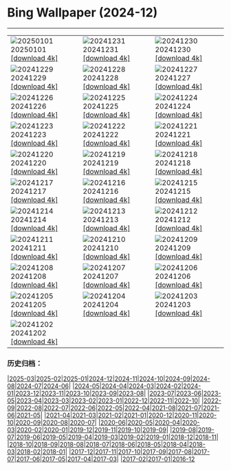 # Bing Wallpaper (2024-12)
**************

<table><tr><td><img class="wallpaper" src="https://www.bing.com/th?id=OHR.PolarBearSwim_FR-FR0276887378_1920x1080.jpg" alt="20250101"> 20250101 <a class="wallpaper_link" href="https://www.bing.com/th?id=OHR.PolarBearSwim_FR-FR0276887378_UHD.jpg">[download 4k]</a></td><td><img class="wallpaper" src="https://www.bing.com/th?id=OHR.ParisNewYearEve_FR-FR3084713180_1920x1080.jpg" alt="20241231"> 20241231 <a class="wallpaper_link" href="https://www.bing.com/th?id=OHR.ParisNewYearEve_FR-FR3084713180_UHD.jpg">[download 4k]</a></td><td><img class="wallpaper" src="https://www.bing.com/th?id=OHR.MountFieldNP_FR-FR0048358623_1920x1080.jpg" alt="20241230"> 20241230 <a class="wallpaper_link" href="https://www.bing.com/th?id=OHR.MountFieldNP_FR-FR0048358623_UHD.jpg">[download 4k]</a></td></tr><tr><td><img class="wallpaper" src="https://www.bing.com/th?id=OHR.BorobudurBells_FR-FR9771454901_1920x1080.jpg" alt="20241229"> 20241229 <a class="wallpaper_link" href="https://www.bing.com/th?id=OHR.BorobudurBells_FR-FR9771454901_UHD.jpg">[download 4k]</a></td><td><img class="wallpaper" src="https://www.bing.com/th?id=OHR.CoralTurtle_FR-FR9548465819_1920x1080.jpg" alt="20241228"> 20241228 <a class="wallpaper_link" href="https://www.bing.com/th?id=OHR.CoralTurtle_FR-FR9548465819_UHD.jpg">[download 4k]</a></td><td><img class="wallpaper" src="https://www.bing.com/th?id=OHR.LakeBledSnow_FR-FR5167708906_1920x1080.jpg" alt="20241227"> 20241227 <a class="wallpaper_link" href="https://www.bing.com/th?id=OHR.LakeBledSnow_FR-FR5167708906_UHD.jpg">[download 4k]</a></td></tr><tr><td><img class="wallpaper" src="https://www.bing.com/th?id=OHR.PointeDiable_FR-FR3649413809_1920x1080.jpg" alt="20241226"> 20241226 <a class="wallpaper_link" href="https://www.bing.com/th?id=OHR.PointeDiable_FR-FR3649413809_UHD.jpg">[download 4k]</a></td><td><img class="wallpaper" src="https://www.bing.com/th?id=OHR.ReindeerTrio_FR-FR3852495223_1920x1080.jpg" alt="20241225"> 20241225 <a class="wallpaper_link" href="https://www.bing.com/th?id=OHR.ReindeerTrio_FR-FR3852495223_UHD.jpg">[download 4k]</a></td><td><img class="wallpaper" src="https://www.bing.com/th?id=OHR.SantaSnowglobe_FR-FR4108706539_1920x1080.jpg" alt="20241224"> 20241224 <a class="wallpaper_link" href="https://www.bing.com/th?id=OHR.SantaSnowglobe_FR-FR4108706539_UHD.jpg">[download 4k]</a></td></tr><tr><td><img class="wallpaper" src="https://www.bing.com/th?id=OHR.FestivusCranes_FR-FR4485267796_1920x1080.jpg" alt="20241223"> 20241223 <a class="wallpaper_link" href="https://www.bing.com/th?id=OHR.FestivusCranes_FR-FR4485267796_UHD.jpg">[download 4k]</a></td><td><img class="wallpaper" src="https://www.bing.com/th?id=OHR.CrystalPier_FR-FR4694395729_1920x1080.jpg" alt="20241222"> 20241222 <a class="wallpaper_link" href="https://www.bing.com/th?id=OHR.CrystalPier_FR-FR4694395729_UHD.jpg">[download 4k]</a></td><td><img class="wallpaper" src="https://www.bing.com/th?id=OHR.SolsticeHalo_FR-FR4955312327_1920x1080.jpg" alt="20241221"> 20241221 <a class="wallpaper_link" href="https://www.bing.com/th?id=OHR.SolsticeHalo_FR-FR4955312327_UHD.jpg">[download 4k]</a></td></tr><tr><td><img class="wallpaper" src="https://www.bing.com/th?id=OHR.SantaClausVillage_FR-FR1605218480_1920x1080.jpg" alt="20241220"> 20241220 <a class="wallpaper_link" href="https://www.bing.com/th?id=OHR.SantaClausVillage_FR-FR1605218480_UHD.jpg">[download 4k]</a></td><td><img class="wallpaper" src="https://www.bing.com/th?id=OHR.SibiuRomania_FR-FR5904755818_1920x1080.jpg" alt="20241219"> 20241219 <a class="wallpaper_link" href="https://www.bing.com/th?id=OHR.SibiuRomania_FR-FR5904755818_UHD.jpg">[download 4k]</a></td><td><img class="wallpaper" src="https://www.bing.com/th?id=OHR.NutcrackerBallet_FR-FR0747265079_1920x1080.jpg" alt="20241218"> 20241218 <a class="wallpaper_link" href="https://www.bing.com/th?id=OHR.NutcrackerBallet_FR-FR0747265079_UHD.jpg">[download 4k]</a></td></tr><tr><td><img class="wallpaper" src="https://www.bing.com/th?id=OHR.ReinefjordenNorway_FR-FR9231276610_1920x1080.jpg" alt="20241217"> 20241217 <a class="wallpaper_link" href="https://www.bing.com/th?id=OHR.ReinefjordenNorway_FR-FR9231276610_UHD.jpg">[download 4k]</a></td><td><img class="wallpaper" src="https://www.bing.com/th?id=OHR.SalzburgSnow_FR-FR2498324626_1920x1080.jpg" alt="20241216"> 20241216 <a class="wallpaper_link" href="https://www.bing.com/th?id=OHR.SalzburgSnow_FR-FR2498324626_UHD.jpg">[download 4k]</a></td><td><img class="wallpaper" src="https://www.bing.com/th?id=OHR.MisurinaLake_FR-FR7558311472_1920x1080.jpg" alt="20241215"> 20241215 <a class="wallpaper_link" href="https://www.bing.com/th?id=OHR.MisurinaLake_FR-FR7558311472_UHD.jpg">[download 4k]</a></td></tr><tr><td><img class="wallpaper" src="https://www.bing.com/th?id=OHR.LynxTree_FR-FR1855644774_1920x1080.jpg" alt="20241214"> 20241214 <a class="wallpaper_link" href="https://www.bing.com/th?id=OHR.LynxTree_FR-FR1855644774_UHD.jpg">[download 4k]</a></td><td><img class="wallpaper" src="https://www.bing.com/th?id=OHR.ChristmasBudapest_FR-FR0838567901_1920x1080.jpg" alt="20241213"> 20241213 <a class="wallpaper_link" href="https://www.bing.com/th?id=OHR.ChristmasBudapest_FR-FR0838567901_UHD.jpg">[download 4k]</a></td><td><img class="wallpaper" src="https://www.bing.com/th?id=OHR.WildPoinsettia_FR-FR2758700807_1920x1080.jpg" alt="20241212"> 20241212 <a class="wallpaper_link" href="https://www.bing.com/th?id=OHR.WildPoinsettia_FR-FR2758700807_UHD.jpg">[download 4k]</a></td></tr><tr><td><img class="wallpaper" src="https://www.bing.com/th?id=OHR.DolomitesSky_FR-FR2183933361_1920x1080.jpg" alt="20241211"> 20241211 <a class="wallpaper_link" href="https://www.bing.com/th?id=OHR.DolomitesSky_FR-FR2183933361_UHD.jpg">[download 4k]</a></td><td><img class="wallpaper" src="https://www.bing.com/th?id=OHR.CornwallSnow_FR-FR1834119825_1920x1080.jpg" alt="20241210"> 20241210 <a class="wallpaper_link" href="https://www.bing.com/th?id=OHR.CornwallSnow_FR-FR1834119825_UHD.jpg">[download 4k]</a></td><td><img class="wallpaper" src="https://www.bing.com/th?id=OHR.GuanacosChile_FR-FR0722338222_1920x1080.jpg" alt="20241209"> 20241209 <a class="wallpaper_link" href="https://www.bing.com/th?id=OHR.GuanacosChile_FR-FR0722338222_UHD.jpg">[download 4k]</a></td></tr><tr><td><img class="wallpaper" src="https://www.bing.com/th?id=OHR.ReopeningNotreDame_FR-FR5165801809_1920x1080.jpg" alt="20241208"> 20241208 <a class="wallpaper_link" href="https://www.bing.com/th?id=OHR.ReopeningNotreDame_FR-FR5165801809_UHD.jpg">[download 4k]</a></td><td><img class="wallpaper" src="https://www.bing.com/th?id=OHR.ArraialdoCabo_FR-FR2062864559_1920x1080.jpg" alt="20241207"> 20241207 <a class="wallpaper_link" href="https://www.bing.com/th?id=OHR.ArraialdoCabo_FR-FR2062864559_UHD.jpg">[download 4k]</a></td><td><img class="wallpaper" src="https://www.bing.com/th?id=OHR.ColmarHoliday_FR-FR1755218249_1920x1080.jpg" alt="20241206"> 20241206 <a class="wallpaper_link" href="https://www.bing.com/th?id=OHR.ColmarHoliday_FR-FR1755218249_UHD.jpg">[download 4k]</a></td></tr><tr><td><img class="wallpaper" src="https://www.bing.com/th?id=OHR.MonoTufa_FR-FR7760480527_1920x1080.jpg" alt="20241205"> 20241205 <a class="wallpaper_link" href="https://www.bing.com/th?id=OHR.MonoTufa_FR-FR7760480527_UHD.jpg">[download 4k]</a></td><td><img class="wallpaper" src="https://www.bing.com/th?id=OHR.RhinosKenya_FR-FR8206885022_1920x1080.jpg" alt="20241204"> 20241204 <a class="wallpaper_link" href="https://www.bing.com/th?id=OHR.RhinosKenya_FR-FR8206885022_UHD.jpg">[download 4k]</a></td><td><img class="wallpaper" src="https://www.bing.com/th?id=OHR.JaipurFort_FR-FR7682390069_1920x1080.jpg" alt="20241203"> 20241203 <a class="wallpaper_link" href="https://www.bing.com/th?id=OHR.JaipurFort_FR-FR7682390069_UHD.jpg">[download 4k]</a></td></tr><tr><td><img class="wallpaper" src="https://www.bing.com/th?id=OHR.SnowMoose_FR-FR5886438114_1920x1080.jpg" alt="20241202"> 20241202 <a class="wallpaper_link" href="https://www.bing.com/th?id=OHR.SnowMoose_FR-FR5886438114_UHD.jpg">[download 4k]</a></td><td></td><td></td></tr></table>

### 历史归档：

|[2025-03](/../2025-03/2025-03.md)|[2025-02](/../2025-02/2025-02.md)|[2025-01](/../2025-01/2025-01.md)|[2024-12](/2024-12.md)|[2024-11](/../2024-11/2024-11.md)|[2024-10](/../2024-10/2024-10.md)|[2024-09](/../2024-09/2024-09.md)|[2024-08](/../2024-08/2024-08.md)|[2024-07](/../2024-07/2024-07.md)|[2024-06](/../2024-06/2024-06.md)|
|[2024-05](/../2024-05/2024-05.md)|[2024-04](/../2024-04/2024-04.md)|[2024-03](/../2024-03/2024-03.md)|[2024-02](/../2024-02/2024-02.md)|[2024-01](/../2024-01/2024-01.md)|[2023-12](/../2023-12/2023-12.md)|[2023-11](/../2023-11/2023-11.md)|[2023-10](/../2023-10/2023-10.md)|[2023-09](/../2023-09/2023-09.md)|[2023-08](/../2023-08/2023-08.md)|
|[2023-07](/../2023-07/2023-07.md)|[2023-06](/../2023-06/2023-06.md)|[2023-05](/../2023-05/2023-05.md)|[2023-04](/../2023-04/2023-04.md)|[2023-03](/../2023-03/2023-03.md)|[2023-02](/../2023-02/2023-02.md)|[2023-01](/../2023-01/2023-01.md)|[2022-12](/../2022-12/2022-12.md)|[2022-11](/../2022-11/2022-11.md)|[2022-10](/../2022-10/2022-10.md)|
|[2022-09](/../2022-09/2022-09.md)|[2022-08](/../2022-08/2022-08.md)|[2022-07](/../2022-07/2022-07.md)|[2022-06](/../2022-06/2022-06.md)|[2022-05](/../2022-05/2022-05.md)|[2022-04](/../2022-04/2022-04.md)|[2021-08](/../2021-08/2021-08.md)|[2021-07](/../2021-07/2021-07.md)|[2021-06](/../2021-06/2021-06.md)|[2021-05](/../2021-05/2021-05.md)|
|[2021-04](/../2021-04/2021-04.md)|[2021-03](/../2021-03/2021-03.md)|[2021-02](/../2021-02/2021-02.md)|[2021-01](/../2021-01/2021-01.md)|[2020-12](/../2020-12/2020-12.md)|[2020-11](/../2020-11/2020-11.md)|[2020-10](/../2020-10/2020-10.md)|[2020-09](/../2020-09/2020-09.md)|[2020-08](/../2020-08/2020-08.md)|[2020-07](/../2020-07/2020-07.md)|
|[2020-06](/../2020-06/2020-06.md)|[2020-05](/../2020-05/2020-05.md)|[2020-04](/../2020-04/2020-04.md)|[2020-03](/../2020-03/2020-03.md)|[2020-02](/../2020-02/2020-02.md)|[2020-01](/../2020-01/2020-01.md)|[2019-12](/../2019-12/2019-12.md)|[2019-11](/../2019-11/2019-11.md)|[2019-10](/../2019-10/2019-10.md)|[2019-09](/../2019-09/2019-09.md)|
|[2019-08](/../2019-08/2019-08.md)|[2019-07](/../2019-07/2019-07.md)|[2019-06](/../2019-06/2019-06.md)|[2019-05](/../2019-05/2019-05.md)|[2019-04](/../2019-04/2019-04.md)|[2019-03](/../2019-03/2019-03.md)|[2019-02](/../2019-02/2019-02.md)|[2019-01](/../2019-01/2019-01.md)|[2018-12](/../2018-12/2018-12.md)|[2018-11](/../2018-11/2018-11.md)|
|[2018-10](/../2018-10/2018-10.md)|[2018-09](/../2018-09/2018-09.md)|[2018-08](/../2018-08/2018-08.md)|[2018-07](/../2018-07/2018-07.md)|[2018-06](/../2018-06/2018-06.md)|[2018-05](/../2018-05/2018-05.md)|[2018-04](/../2018-04/2018-04.md)|[2018-03](/../2018-03/2018-03.md)|[2018-02](/../2018-02/2018-02.md)|[2018-01](/../2018-01/2018-01.md)|
|[2017-12](/../2017-12/2017-12.md)|[2017-11](/../2017-11/2017-11.md)|[2017-10](/../2017-10/2017-10.md)|[2017-09](/../2017-09/2017-09.md)|[2017-08](/../2017-08/2017-08.md)|[2017-07](/../2017-07/2017-07.md)|[2017-06](/../2017-06/2017-06.md)|[2017-05](/../2017-05/2017-05.md)|[2017-04](/../2017-04/2017-04.md)|[2017-03](/../2017-03/2017-03.md)|
|[2017-02](/../2017-02/2017-02.md)|[2017-01](/../2017-01/2017-01.md)|[2016-12](/../2016-12/2016-12.md)